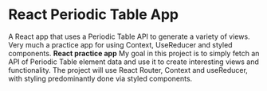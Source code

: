 # React Periodic Table App
A React app that uses a Periodic Table API to generate a variety of views. Very much a practice app for using Context, UseReducer and styled components.
**React practice app**
My goal in this project is to simply fetch an API of Periodic Table element data and use it to create interesting views and functionality. The project will use React Router, Context and useReducer, with styling predominantly done via styled components.

